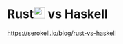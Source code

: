 # Rust<a href="https://www.rust-lang.org/"><img alt="rust1" width="26px" src="https://user-images.githubusercontent.com/67513038/213436632-820a1675-98d9-4626-979d-be63c60cdcb7.png" /></a> vs Haskell

https://serokell.io/blog/rust-vs-haskell
